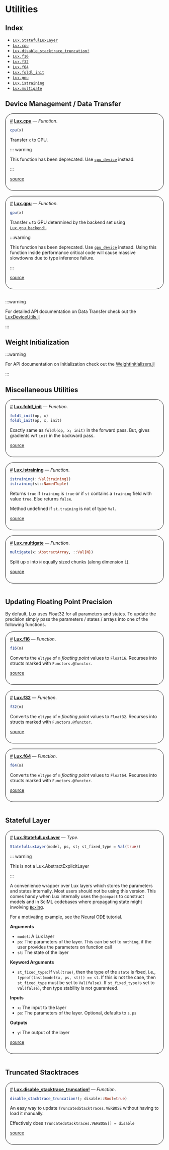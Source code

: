 
<a id='Utilities'></a>

# Utilities




<a id='Index'></a>

## Index

- [`Lux.StatefulLuxLayer`](#Lux.StatefulLuxLayer)
- [`Lux.cpu`](#Lux.cpu)
- [`Lux.disable_stacktrace_truncation!`](#Lux.disable_stacktrace_truncation!)
- [`Lux.f16`](#Lux.f16)
- [`Lux.f32`](#Lux.f32)
- [`Lux.f64`](#Lux.f64)
- [`Lux.foldl_init`](#Lux.foldl_init)
- [`Lux.gpu`](#Lux.gpu)
- [`Lux.istraining`](#Lux.istraining)
- [`Lux.multigate`](#Lux.multigate)


<a id='Device-Management-/-Data-Transfer'></a>

## Device Management / Data Transfer

<div style='border-width:1px; border-style:solid; border-color:black; padding: 1em; border-radius: 25px;'>
<a id='Lux.cpu' href='#Lux.cpu'>#</a>&nbsp;<b><u>Lux.cpu</u></b> &mdash; <i>Function</i>.



```julia
cpu(x)
```

Transfer `x` to CPU.

::: warning

This function has been deprecated. Use [`cpu_device`](../Accelerator_Support/LuxDeviceUtils#LuxDeviceUtils.cpu_device) instead.

:::


<a target='_blank' href='https://github.com/LuxDL/Lux.jl/blob/b3ba0ef219ac222e4fc636b5572ca8f5ae60808b/src/deprecated.jl#L2-L12' class='documenter-source'>source</a><br>

</div>
<br>
<div style='border-width:1px; border-style:solid; border-color:black; padding: 1em; border-radius: 25px;'>
<a id='Lux.gpu' href='#Lux.gpu'>#</a>&nbsp;<b><u>Lux.gpu</u></b> &mdash; <i>Function</i>.



```julia
gpu(x)
```

Transfer `x` to GPU determined by the backend set using [`Lux.gpu_backend!`](../Accelerator_Support/LuxDeviceUtils#LuxDeviceUtils.gpu_backend!).

:::warning

This function has been deprecated. Use [`gpu_device`](../Accelerator_Support/LuxDeviceUtils#LuxDeviceUtils.gpu_device) instead. Using this function inside performance critical code will cause massive slowdowns due to type inference failure.

:::


<a target='_blank' href='https://github.com/LuxDL/Lux.jl/blob/b3ba0ef219ac222e4fc636b5572ca8f5ae60808b/src/deprecated.jl#L19-L30' class='documenter-source'>source</a><br>

</div>
<br>

:::warning


For detailed API documentation on Data Transfer check out the [LuxDeviceUtils.jl](../Building_Blocks/WeightInitializers#WeightInitializers-API)


:::


<a id='Weight-Initialization'></a>

## Weight Initialization


:::warning


For API documentation on Initialization check out the [WeightInitializers.jl](../Building_Blocks/WeightInitializers#WeightInitializers-API)


:::


<a id='Miscellaneous-Utilities'></a>

## Miscellaneous Utilities

<div style='border-width:1px; border-style:solid; border-color:black; padding: 1em; border-radius: 25px;'>
<a id='Lux.foldl_init' href='#Lux.foldl_init'>#</a>&nbsp;<b><u>Lux.foldl_init</u></b> &mdash; <i>Function</i>.



```julia
foldl_init(op, x)
foldl_init(op, x, init)
```

Exactly same as `foldl(op, x; init)` in the forward pass. But, gives gradients wrt `init` in the backward pass.


<a target='_blank' href='https://github.com/LuxDL/Lux.jl/blob/b3ba0ef219ac222e4fc636b5572ca8f5ae60808b/src/utils.jl#L167-L173' class='documenter-source'>source</a><br>

</div>
<br>
<div style='border-width:1px; border-style:solid; border-color:black; padding: 1em; border-radius: 25px;'>
<a id='Lux.istraining' href='#Lux.istraining'>#</a>&nbsp;<b><u>Lux.istraining</u></b> &mdash; <i>Function</i>.



```julia
istraining(::Val{training})
istraining(st::NamedTuple)
```

Returns `true` if `training` is `true` or if `st` contains a `training` field with value `true`. Else returns `false`.

Method undefined if `st.training` is not of type `Val`.


<a target='_blank' href='https://github.com/LuxDL/Lux.jl/blob/b3ba0ef219ac222e4fc636b5572ca8f5ae60808b/src/utils.jl#L2-L10' class='documenter-source'>source</a><br>

</div>
<br>
<div style='border-width:1px; border-style:solid; border-color:black; padding: 1em; border-radius: 25px;'>
<a id='Lux.multigate' href='#Lux.multigate'>#</a>&nbsp;<b><u>Lux.multigate</u></b> &mdash; <i>Function</i>.



```julia
multigate(x::AbstractArray, ::Val{N})
```

Split up `x` into `N` equally sized chunks (along dimension `1`).


<a target='_blank' href='https://github.com/LuxDL/Lux.jl/blob/b3ba0ef219ac222e4fc636b5572ca8f5ae60808b/src/utils.jl#L68-L72' class='documenter-source'>source</a><br>

</div>
<br>

<a id='Updating-Floating-Point-Precision'></a>

## Updating Floating Point Precision


By default, Lux uses Float32 for all parameters and states. To update the precision simply pass the parameters / states / arrays into one of the following functions.

<div style='border-width:1px; border-style:solid; border-color:black; padding: 1em; border-radius: 25px;'>
<a id='Lux.f16' href='#Lux.f16'>#</a>&nbsp;<b><u>Lux.f16</u></b> &mdash; <i>Function</i>.



```julia
f16(m)
```

Converts the `eltype` of `m` *floating point* values to `Float16`. Recurses into structs marked with `Functors.@functor`.


<a target='_blank' href='https://github.com/LuxDL/Lux.jl/blob/b3ba0ef219ac222e4fc636b5572ca8f5ae60808b/src/utils.jl#L205-L210' class='documenter-source'>source</a><br>

</div>
<br>
<div style='border-width:1px; border-style:solid; border-color:black; padding: 1em; border-radius: 25px;'>
<a id='Lux.f32' href='#Lux.f32'>#</a>&nbsp;<b><u>Lux.f32</u></b> &mdash; <i>Function</i>.



```julia
f32(m)
```

Converts the `eltype` of `m` *floating point* values to `Float32`. Recurses into structs marked with `Functors.@functor`.


<a target='_blank' href='https://github.com/LuxDL/Lux.jl/blob/b3ba0ef219ac222e4fc636b5572ca8f5ae60808b/src/utils.jl#L205-L210' class='documenter-source'>source</a><br>

</div>
<br>
<div style='border-width:1px; border-style:solid; border-color:black; padding: 1em; border-radius: 25px;'>
<a id='Lux.f64' href='#Lux.f64'>#</a>&nbsp;<b><u>Lux.f64</u></b> &mdash; <i>Function</i>.



```julia
f64(m)
```

Converts the `eltype` of `m` *floating point* values to `Float64`. Recurses into structs marked with `Functors.@functor`.


<a target='_blank' href='https://github.com/LuxDL/Lux.jl/blob/b3ba0ef219ac222e4fc636b5572ca8f5ae60808b/src/utils.jl#L205-L210' class='documenter-source'>source</a><br>

</div>
<br>

<a id='Stateful-Layer'></a>

## Stateful Layer

<div style='border-width:1px; border-style:solid; border-color:black; padding: 1em; border-radius: 25px;'>
<a id='Lux.StatefulLuxLayer' href='#Lux.StatefulLuxLayer'>#</a>&nbsp;<b><u>Lux.StatefulLuxLayer</u></b> &mdash; <i>Type</i>.



```julia
StatefulLuxLayer(model, ps, st; st_fixed_type = Val(true))
```

::: warning

This is not a Lux.AbstractExplicitLayer

:::

A convenience wrapper over Lux layers which stores the parameters and states internally. Most users should not be using this version. This comes handy when Lux internally uses the `@compact` to construct models and in SciML codebases where propagating state might involving [`Box`ing](https://github.com/JuliaLang/julia/issues/15276).

For a motivating example, see the Neural ODE tutorial.

**Arguments**

  * `model`: A Lux layer
  * `ps`: The parameters of the layer. This can be set to `nothing`, if the user provides the parameters on function call
  * `st`: The state of the layer

**Keyword Arguments**

  * `st_fixed_type`: If `Val(true)`, then the type of the `state` is fixed, i.e., `typeof(last(model(x, ps, st))) == st`. If this is not the case, then `st_fixed_type` must be set to `Val(false)`. If `st_fixed_type` is set to `Val(false)`, then type stability is not guaranteed.

**Inputs**

  * `x`: The input to the layer
  * `ps`: The parameters of the layer. Optional, defaults to `s.ps`

**Outputs**

  * `y`: The output of the layer


<a target='_blank' href='https://github.com/LuxDL/Lux.jl/blob/b3ba0ef219ac222e4fc636b5572ca8f5ae60808b/src/helpers/stateful.jl#L1-L39' class='documenter-source'>source</a><br>

</div>
<br>

<a id='Truncated-Stacktraces'></a>

## Truncated Stacktraces

<div style='border-width:1px; border-style:solid; border-color:black; padding: 1em; border-radius: 25px;'>
<a id='Lux.disable_stacktrace_truncation!' href='#Lux.disable_stacktrace_truncation!'>#</a>&nbsp;<b><u>Lux.disable_stacktrace_truncation!</u></b> &mdash; <i>Function</i>.



```julia
disable_stacktrace_truncation!(; disable::Bool=true)
```

An easy way to update `TruncatedStacktraces.VERBOSE` without having to load it manually.

Effectively does `TruncatedStacktraces.VERBOSE[] = disable`


<a target='_blank' href='https://github.com/LuxDL/Lux.jl/blob/b3ba0ef219ac222e4fc636b5572ca8f5ae60808b/src/stacktraces.jl#L1-L7' class='documenter-source'>source</a><br>

</div>
<br>
